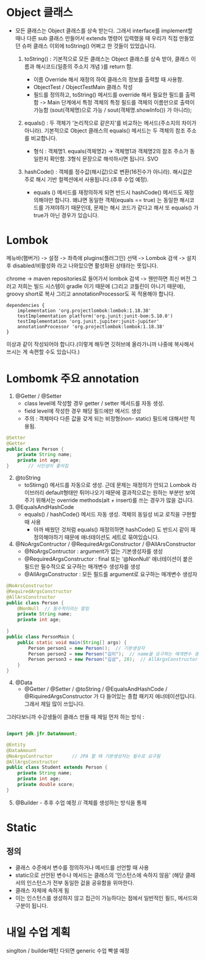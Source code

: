 # Object 클래스
- 모든 클래스는 Object 클래스를 상속 받는다. 그래서 interface를 implement할 때나 다른 sub 클래스 만들어서 extends 명령어 입력했을 때 우리가 직접 만들었던 슈퍼 클래스 이외에 toString() 어쩌고 한 것들이 있었습니다.
    1. toString() : 기본적으로 모든 클래스는 Object 클래스를 상속 받아, 클래스 이름과 해시코드(일종의 주소지 개념 )를 return 함.
       - 이름 Override 해서 재정의 하여 클래스의 정보를 출력할 때 사용함.
       - ObjectTest / ObjectTestMain 클래스 작성
       - 필드를 정의하고, toString() 메서드를 override 해서 필요한
         필드를 출력함 -> Main 단계에서 특정 객체의 특정 필드를 객체의 이름만으로 출력이 가능함
         (sout(객체명)으로 가능 / sout(객체명.showInfo()) 가 아니라); 
    
    2. equals() : 두 객체가 '논리적으로 같은지'를 비교하는 메서드(주소지의 차이가 아니라).
       기본적으로 Object 클래스의 equals() 메서드는 두 객체의 참조 주소를 비교합니다.
        - 형식 : 객체명1. equals(객체명2) -> 객체명1과 객체명2의 참조 주소가 동일한지 확인함.
          3형식 문장으로 해석하시면 됩니다. SVO
    
    3. hashCode() : 객체를 정수값(해시값)으로 변환(16진수가 아니라). 해시값은 주로 해시 기반 컬렉션에서 사용됩니다.(추후 수업 예정).
        - equals () 메서드를 재정의하게 되면 반드시 hashCode() 메서드도 재정의해야만 합니다. 
          왜냐면 동일한 객체(equals == true) 는 동일한 해시코드를 가져야하기 때문인데, 문제는 해시 코드가 같다고 해서 또 equals() 가 true가 아닌 경우가 있습니다.                 
    
# Lombok
메뉴바(햄버거) -> 설정 -> 좌측에 plugins(플러그인) 선택 -> Lombok 검색 -> 설치후
disabled/비활성화 라고 나와있으면 활성화된 상태라는 뜻입니다.

chrome -> maven repositories로 들어가서 lombok 검색 -> 웬만하면 최신 버전
그러고 저희는 빌드 시스템이 gradle 이기 때문에 (그리고 코틀린이 아니기 때문에), groovy short로 복사
그리고 annotationProcessor도 꼭 적용해야 합니다.
```02
dependencies {
    implementation 'org.projectlombok:lombok:1.18.38'
    testImplementation platform('org.junit:junit-bom:5.10.0')
    testImplementation 'org.junit.jupiter:junit-jupiter'
    annotationProcessor 'org.projectlombok:lombok:1.18.38'
}
```
이상과 같이 작성되어야 합니다.(이렇게 해두면 깃허브에 올라가니까 나중에 복사해서 쓰시는 게 속편할 수도 있습니다.)
# Lombomk 주요 annotation
1. @Getter / @Setter
    - class level에 작성할 경우 getter / setter  메서드를 자동 생성.
    - field level에 작성한 경우 해당 필드에만 메서드 생성
    - 주의 : 객체마다 다른 값을 갖게 되는 비정형(non- static) 필드에 대해서만 적용됨.

```java
@Setter
@Getter
public class Person {
    private String name;
    private int age;
}       // 시인성이 좋아짐
```
2. @toString
    - toStirng() 메서드를 자동으로 생성. 근데 문제는 재정의가 안되고 Lombok 라이브러리 default형태만
      튀어나오기 때문에 결과적으로는 원하는 부분만 보여주기 위해서는 override methods(alt + insert)를 쓰는 경우가 많을 겁니다.
3. @EqualsAndHashCode
    - equals() / hashCode() 메서드 자동 생성. 객체의 동일성 비교 로직을 구현할 때 사용
      - 아까 배웠던 것처럼 equals() 재정의하면 hashCode() 도 반드시 같이 재정의해야하기 때문에 
        애너테이션도 세트로 묶여있습니다.
4. @NoArgsContructor / @RequiredArgsConstructor / @AllArsConstructor
   - @NoArgsContructor : argument가 없는 기본생성자를 생성
   - @RequiredArgsConstructor : final 또는 '@NonNull' 애너테이션이 붙은 필드만 필수적으로 요구하는 매개변수 생성자를 생성
   - @AllArgsConstructor : 모든 필드를 argument로 요구하는 매개변수 생성자
```java
@NoArsConstructor
@RequiredArgsConstructor
@AllArsConstructor
public class Person { 
    @NonNull  // 필수적이라는 말임
    private String name;
    private int age;
    
}
public class PersonMain {
    public static void main(String[] args) {
        Person person1 = new Person();  // 기본생성자
        Person person2 = new Person("김이");  // name을 요구하는 매개변수 생성자
        Person person3 = new Person("김삼", 20);  // AllArgsConstructor
    }
}
```
4. @Data
    - @Getter / @Setter / @toString / @EqualsAndHashCode / @RiquiredArgsConstructor 가 다 들어있는 종합 패키지 애너테이션입니다. 그래서 제일 많이 쓰입니다.

그러다보니까 수강생들이 클래스 만들 때 제일 먼저 하는 방식 : 
```java

import jdk.jfr.DataAmount;

@Entity
@DataAmount
@NoArgsContructor       // JPA 할 때 기본생성자는 필수로 요구됨
@AllArgsConstructor
public class Student extends Person {
    private String name;
    private int age;
    private double score;
}
```

5. @Builder - 추후 수업 예정  // 객체를 생성하는 방식을 통제

# Static

## 정의
- 클래스 수준에서 변수를 정의하거나 메서드를 선언할 때 사용
- static으로 선언된 변수나 메서드는 클래스의 '인스턴스에 속하지 않음' (해당 클래서의 인스턴스가 전부 동일한 겂을 공유함을 위마한다.
- 클래스 자체에 속하게 됨
- 이는 인스턴스를 생성하지 않고 접근이 가능하다는 점에서 일반적인 필드, 메서드와 구분이 됩니다.

# 내일 수업 계획
singlton / builder패턴
다되면 generic   수업 빡셀 예정

